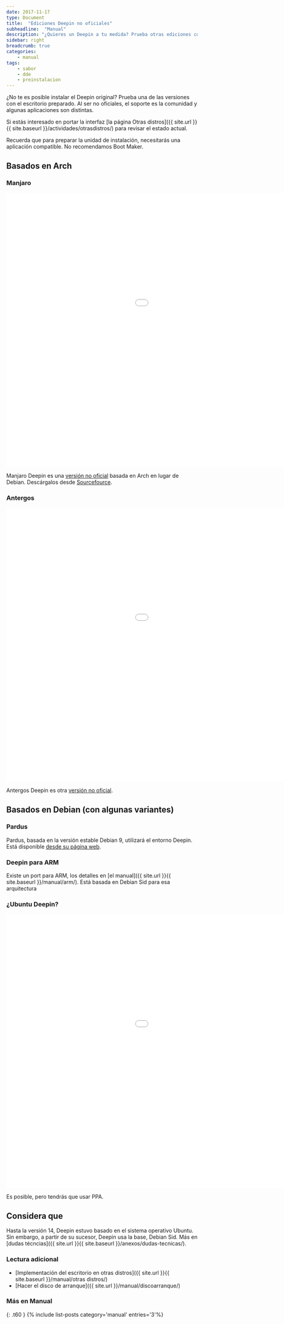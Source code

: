 ```yaml
---
date: 2017-11-17
type: Document
title:  "Ediciones Deepin no oficiales"
subheadline:  "Manual"
description: "¿Quieres un Deepin a tu medida? Prueba otras ediciones con Deepin preinstalado"
sidebar: right
breadcrumb: true
categories:
    - manual
tags:
    - sabor
    - dde
    - preinstalacion
---
```

¿No te es posible instalar el Deepin original? Prueba una de las versiones con el escritorio preparado. Al ser no oficiales, el soporte es la comunidad y algunas aplicaciones son distintas.

Si estás interesado en portar la interfaz [la página Otras distros]({{ site.url }}{{ site.baseurl }}/actividades/otrasdistros/) para revisar el estado actual.

Recuerda que para preparar la unidad de instalación, necesitarás una aplicación compatible. No recomendamos Boot Maker.

## Basados en Arch
### Manjaro
<div class="flex-video">
        <iframe width="1280" height="720" src="//www.youtube.com/embed/q_DK40QNU98" frameborder="0" allowfullscreen></iframe>
</div>

Manjaro Deepin es una [versión no oficial](https://manjaro.github.io/Manjaro-Deepin-released/) basada en Arch en lugar de Debian. Descárgalos desde [Sourcefource](https://sourceforge.net/projects/manjaro-deepin/).

### Antergos
<div class="flex-video">
        <iframe width="1280" height="720" src="//www.youtube.com/embed/rsee-8Qjb4E" frameborder="0" allowfullscreen></iframe>
</div>

Antergos Deepin es otra [versión no oficial](https://antergoscommunityeditions.wordpress.com/2017/08/08/antergos-deepin/).

## Basados en Debian (con algunas variantes)
### Pardus
Pardus, basada en la versión estable Debian 9, utilizará el entorno Deepin. Está disponible [desde su página web](http://www.pardus.org.tr/).

### Deepin para ARM
Existe un port para ARM, los detalles en [el manual]({{ site.url }}{{ site.baseurl }}/manual/arm/). Está basada en Debian Sid para esa arquitectura

### ¿Ubuntu Deepin?
<div class="flex-video">
        <iframe width="1280" height="720" src="//www.youtube.com/embed/6b8AQWxiaqw" frameborder="0" allowfullscreen></iframe>
</div>

Es posible, pero tendrás que usar PPA.

## Considera que
Hasta la versión 14, Deepin estuvo basado en el sistema operativo Ubuntu. Sin embargo, a partir de su sucesor, Deepin usa la base, Debian Sid. Más en [dudas técncias]({{ site.url }}{{ site.baseurl }}/anexos/dudas-tecnicas/).

### Lectura adicional

* [Implementación del escritorio en otras distros]({{ site.url }}{{ site.baseurl }}/manual/otras distros/)
* [Hacer el disco de arranque]({{ site.url }}/manual/discoarranque/)

### Más en Manual
{: .t60 }
{% include list-posts category='manual' entries='3'%}

